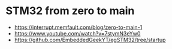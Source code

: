 # STM32 from zero to main

- https://interrupt.memfault.com/blog/zero-to-main-1
- https://www.youtube.com/watch?v=7stymN3eYw0
- https://github.com/EmbeddedGeekYT/egSTM32/tree/startup